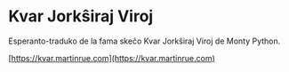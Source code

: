 # Kvar Jorkŝiraj Viroj

Esperanto-traduko de la fama skeĉo Kvar Jorkŝiraj Viroj de Monty Python.

[https://kvar.martinrue.com](https://kvar.martinrue.com)

